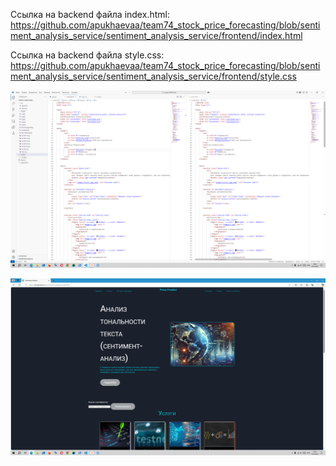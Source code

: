 

Ссылка на backend файла index.html: https://github.com/apukhaevaa/team74_stock_price_forecasting/blob/sentiment_analysis_service/sentiment_analysis_service/frontend/index.html

Ссылка на backend файла style.css: https://github.com/apukhaevaa/team74_stock_price_forecasting/blob/sentiment_analysis_service/sentiment_analysis_service/frontend/style.css




![Описание изображения](./images/1.PNG)






![Описание изображения](./images/2.PNG)





